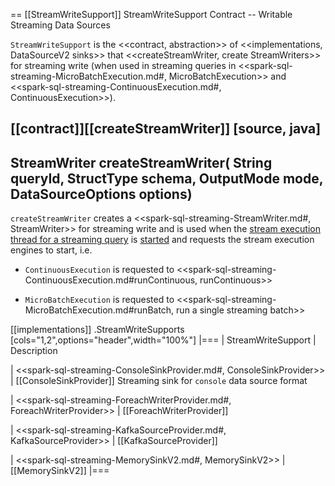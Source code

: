 == [[StreamWriteSupport]] StreamWriteSupport Contract -- Writable Streaming Data Sources

`StreamWriteSupport` is the <<contract, abstraction>> of <<implementations, DataSourceV2 sinks>> that <<createStreamWriter, create StreamWriters>> for streaming write (when used in streaming queries in <<spark-sql-streaming-MicroBatchExecution.md#, MicroBatchExecution>> and <<spark-sql-streaming-ContinuousExecution.md#, ContinuousExecution>>).

[[contract]][[createStreamWriter]]
[source, java]
----
StreamWriter createStreamWriter(
  String queryId,
  StructType schema,
  OutputMode mode,
  DataSourceOptions options)
----

`createStreamWriter` creates a <<spark-sql-streaming-StreamWriter.md#, StreamWriter>> for streaming write and is used when the [stream execution thread for a streaming query](StreamExecution.md#queryExecutionThread) is [started](StreamExecution.md#start) and requests the stream execution engines to start, i.e.

* `ContinuousExecution` is requested to <<spark-sql-streaming-ContinuousExecution.md#runContinuous, runContinuous>>

* `MicroBatchExecution` is requested to <<spark-sql-streaming-MicroBatchExecution.md#runBatch, run a single streaming batch>>

[[implementations]]
.StreamWriteSupports
[cols="1,2",options="header",width="100%"]
|===
| StreamWriteSupport
| Description

| <<spark-sql-streaming-ConsoleSinkProvider.md#, ConsoleSinkProvider>>
| [[ConsoleSinkProvider]] Streaming sink for `console` data source format

| <<spark-sql-streaming-ForeachWriterProvider.md#, ForeachWriterProvider>>
| [[ForeachWriterProvider]]

| <<spark-sql-streaming-KafkaSourceProvider.md#, KafkaSourceProvider>>
| [[KafkaSourceProvider]]

| <<spark-sql-streaming-MemorySinkV2.md#, MemorySinkV2>>
| [[MemorySinkV2]]
|===
